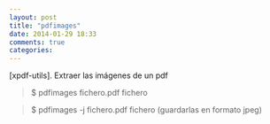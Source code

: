```yaml
---
layout: post
title: "pdfimages"
date: 2014-01-29 18:33
comments: true
categories: 
---
```

[xpdf-utils]. Extraer las imágenes de un pdf

>$ pdfimages fichero.pdf fichero

>$ pdfimages -j fichero.pdf fichero (guardarlas en formato jpeg)

